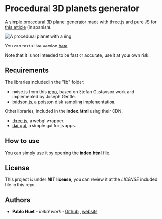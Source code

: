 # Procedural 3D planets generator

A simple procedural 3D planet generator made with three.js and pure JS for [this article](http://pablohuet.ml/blog/3) (in spanish). 

![A procedural planet with a ring](http://huetapi.ml:5000/media/11)

You can test a live version [here](http://pablohuet.ml/public/examples/article2/).

Note that it is not intended to be fast or accurate, use it at your own risk. 

## Requirements

The libraries included in the "lib" folder:

* noise.js from this [repo](https://github.com/josephg), based on Stefan Gustavson work and implemented by Joseph Gentle.
* bridson.js, a poisson disk sampling implementation.

Other libraries, included in the **index.html** using their CDN.

* [three.js](https://threejs.org/), a webgl wrapper.
* [dat.gui](https://github.com/dataarts/dat.gui), a simple gui for js apps.

## How to use

You can simply use it by opening the **index.html** file.

## License

This project is under **MIT license**, you can review it at the *LICENSE* included file in this repo.

## Authors

- **Pablo Huet** - *initial work* - [Github](https://github.com/pabletos/) , [website](http://www.pablohuet.ml/)

